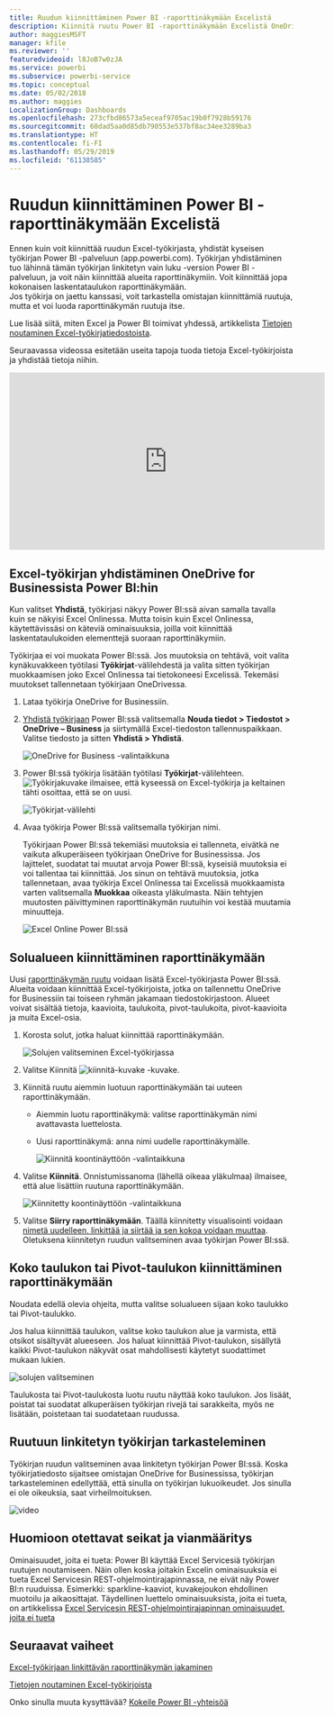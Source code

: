 ```yaml
---
title: Ruudun kiinnittäminen Power BI -raporttinäkymään Excelistä
description: Kiinnitä ruutu Power BI -raporttinäkymään Excelistä OneDrive for Businessissa. Alueiden, kaavioiden ja taulukoiden kiinnittäminen
author: maggiesMSFT
manager: kfile
ms.reviewer: ''
featuredvideoid: l8JoB7w0zJA
ms.service: powerbi
ms.subservice: powerbi-service
ms.topic: conceptual
ms.date: 05/02/2018
ms.author: maggies
LocalizationGroup: Dashboards
ms.openlocfilehash: 273cfbd86573a5eceaf9705ac19b0f7928b59176
ms.sourcegitcommit: 60dad5aa0d85db790553e537bf8ac34ee3289ba3
ms.translationtype: HT
ms.contentlocale: fi-FI
ms.lasthandoff: 05/29/2019
ms.locfileid: "61138585"
---
```

# <a name="pin-a-tile-to-a-power-bi-dashboard-from-excel"></a>Ruudun kiinnittäminen Power BI -raporttinäkymään Excelistä
Ennen kuin voit kiinnittää ruudun Excel-työkirjasta, yhdistät kyseisen työkirjan Power BI -palveluun (app.powerbi.com). Työkirjan yhdistäminen tuo lähinnä tämän työkirjan linkitetyn vain luku -version Power BI -palveluun, ja voit näin kiinnittää alueita raporttinäkymiin. Voit kiinnittää jopa kokonaisen laskentataulukon raporttinäkymään.  
Jos työkirja on jaettu kanssasi, voit tarkastella omistajan kiinnittämiä ruutuja, mutta et voi luoda raporttinäkymän ruutuja itse. 

Lue lisää siitä, miten Excel ja Power BI toimivat yhdessä, artikkelista [Tietojen noutaminen Excel-työkirjatiedostoista](http://go.microsoft.com/fwlink/?LinkID=521962).

Seuraavassa videossa esitetään useita tapoja tuoda tietoja Excel-työkirjoista ja yhdistää tietoja niihin.

<iframe width="560" height="315" src="https://www.youtube.com/embed/l8JoB7w0zJA" frameborder="0" allowfullscreen></iframe>

## <a name="connect-your-excel-workbook-from-onedrive-for-business-to-power-bi"></a>Excel-työkirjan yhdistäminen OneDrive for Businessista Power BI:hin
Kun valitset **Yhdistä**, työkirjasi näkyy Power BI:ssä aivan samalla tavalla kuin se näkyisi Excel Onlinessa. Mutta toisin kuin Excel Onlinessa, käytettävissäsi on käteviä ominaisuuksia, joilla voit kiinnittää laskentataulukoiden elementtejä suoraan raporttinäkymiin.

Työkirjaa ei voi muokata Power BI:ssä. Jos muutoksia on tehtävä, voit valita kynäkuvakkeen työtilasi **Työkirjat**-välilehdestä ja valita sitten työkirjan muokkaamisen joko Excel Onlinessa tai tietokoneesi Excelissä. Tekemäsi muutokset tallennetaan työkirjaan OneDrivessa.

1. Lataa työkirja OneDrive for Businessiin.

2. [Yhdistä työkirjaan](service-excel-workbook-files.md) Power BI:ssä valitsemalla **Nouda tiedot > Tiedostot > OneDrive – Business** ja siirtymällä Excel-tiedoston tallennuspaikkaan. Valitse tiedosto ja sitten **Yhdistä > Yhdistä**.

    ![OneDrive for Business -valintaikkuna](media/service-dashboard-pin-tile-from-excel/power-bi-connect.png)

3. Power BI:ssä työkirja lisätään työtilasi **Työkirjat**-välilehteen.  ![Työkirjakuvake](media/service-dashboard-pin-tile-from-excel/pbi_workbookicon.png) ilmaisee, että kyseessä on Excel-työkirja ja keltainen tähti osoittaa, että se on uusi.
    
    ![Työkirjat-välilehti](media/service-dashboard-pin-tile-from-excel/power-bi-workbooks.png)
4. Avaa työkirja Power BI:ssä valitsemalla työkirjan nimi.

    Työkirjaan Power BI:ssä tekemiäsi muutoksia ei tallenneta, eivätkä ne vaikuta alkuperäiseen työkirjaan OneDrive for Businessissa. Jos lajittelet, suodatat tai muutat arvoja Power BI:ssä, kyseisiä muutoksia ei voi tallentaa tai kiinnittää. Jos sinun on tehtävä muutoksia, jotka tallennetaan, avaa työkirja Excel Onlinessa tai Excelissä muokkaamista varten valitsemalla **Muokkaa** oikeasta yläkulmasta. Näin tehtyjen muutosten päivittyminen raporttinäkymän ruutuihin voi kestää muutamia minuutteja.
   
    ![Excel Online Power BI:ssä](media/service-dashboard-pin-tile-from-excel/power-bi-opened.png)

## <a name="pin-a-range-of-cells-to-a-dashboard"></a>Solualueen kiinnittäminen raporttinäkymään
Uusi [raporttinäkymän ruutu](consumer/end-user-tiles.md) voidaan lisätä Excel-työkirjasta Power BI:ssä. Alueita voidaan kiinnittää Excel-työkirjoista, jotka on tallennettu OneDrive for Businessiin tai toiseen ryhmän jakamaan tiedostokirjastoon. Alueet voivat sisältää tietoja, kaavioita, taulukoita, pivot-taulukoita, pivot-kaavioita ja muita Excel-osia.

1. Korosta solut, jotka haluat kiinnittää raporttinäkymään.
   
    ![Solujen valitseminen Excel-työkirjassa](media/service-dashboard-pin-tile-from-excel/pbi_selectrange.png)
2. Valitse Kiinnitä ![kiinnitä-kuvake](media/service-dashboard-pin-tile-from-excel/pbi_pintile_small.png) -kuvake. 
3. Kiinnitä ruutu aiemmin luotuun raporttinäkymään tai uuteen raporttinäkymään. 
   
   * Aiemmin luotu raporttinäkymä: valitse raporttinäkymän nimi avattavasta luettelosta.
   * Uusi raporttinäkymä: anna nimi uudelle raporttinäkymälle.
   
     ![Kiinnitä koontinäyttöön -valintaikkuna](media/service-dashboard-pin-tile-from-excel/pbi_dashdialog1.png)
4. Valitse **Kiinnitä**. Onnistumissanoma (lähellä oikeaa yläkulmaa) ilmaisee, että alue lisättiin ruutuna raporttinäkymään. 
   
    ![Kiinnitetty koontinäyttöön -valintaikkuna](media/service-dashboard-pin-tile-from-excel/power-bi-go-to-dashboard.png)
5. Valitse **Siirry raporttinäkymään**. Täällä kiinnitetty visualisointi voidaan [nimetä uudelleen, linkittää ja siirtää ja sen kokoa voidaan muuttaa](service-dashboard-edit-tile.md). Oletuksena kiinnitetyn ruudun valitseminen avaa työkirjan Power BI:ssä.

## <a name="pin-an-entire-table-or-pivottable-to-a-dashboard"></a>Koko taulukon tai Pivot-taulukon kiinnittäminen raporttinäkymään
Noudata edellä olevia ohjeita, mutta valitse solualueen sijaan koko taulukko tai Pivot-taulukko.

Jos halua kiinnittää taulukon, valitse koko taulukon alue ja varmista, että otsikot sisältyvät alueeseen.  Jos haluat kiinnittää Pivot-taulukon, sisällytä kaikki Pivot-taulukon näkyvät osat mahdollisesti käytetyt suodattimet mukaan lukien.

 ![solujen valitseminen](media/service-dashboard-pin-tile-from-excel/pbi_selecttable.png)

Taulukosta tai Pivot-taulukosta luotu ruutu näyttää koko taulukon.  Jos lisäät, poistat tai suodatat alkuperäisen työkirjan rivejä tai sarakkeita, myös ne lisätään, poistetaan tai suodatetaan ruudussa.

## <a name="view-the-workbook-linked-to-the-tile"></a>Ruutuun linkitetyn työkirjan tarkasteleminen
Työkirjan ruudun valitseminen avaa linkitetyn työkirjan Power BI:ssä. Koska työkirjatiedosto sijaitsee omistajan OneDrive for Businessissa, työkirjan tarkasteleminen edellyttää, että sinulla on työkirjan lukuoikeudet. Jos sinulla ei ole oikeuksia, saat virheilmoituksen.  

 ![video](media/service-dashboard-pin-tile-from-excel/pin-from-excel.gif)

## <a name="considerations-and-troubleshooting"></a>Huomioon otettavat seikat ja vianmääritys
Ominaisuudet, joita ei tueta: Power BI käyttää Excel Servicesiä työkirjan ruutujen noutamiseen. Näin ollen koska joitakin Excelin ominaisuuksia ei tueta Excel Servicesin REST-ohjelmointirajapinnassa, ne eivät näy Power BI:n ruuduissa. Esimerkki: sparkline-kaaviot, kuvakejoukon ehdollinen muotoilu ja aikaosittajat. Täydellinen luettelo ominaisuuksista, joita ei tueta, on artikkelissa [Excel Servicesin REST-ohjelmointirajapinnan ominaisuudet, joita ei tueta](http://msdn.microsoft.com/library/office/ff394477.aspx)

## <a name="next-steps"></a>Seuraavat vaiheet
[Excel-työkirjaan linkittävän raporttinäkymän jakaminen](service-share-dashboard-that-links-to-excel-onedrive.md)

[Tietojen noutaminen Excel-työkirjoista](service-excel-workbook-files.md)

Onko sinulla muuta kysyttävää? [Kokeile Power BI -yhteisöä](http://community.powerbi.com/)

